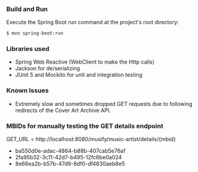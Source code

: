 ### Build and Run
Execute the Spring Boot run command at the project's root directory:
``` Bash
$ mvn spring-boot:run
```
### Libraries used
* Spring Web Reactive (WebClient to make the Http calls)
* Jackson for de/serializing
* JUnit 5 and Mockito for unit and integration testing
### Known Issues
* Extremely slow and sometimes dropped GET requests due to following redirects of the Cover Art Archive API.
### MBIDs for manually testing the GET details endpoint
GET_URL = http://localhost:8080/musify/music-artist/details/{mbid}
* ba550d0e-adac-4864-b88b-407cab5e76af
* 2fa95b32-3c11-42d7-b495-12fc6be0a024
* 8e66ea2b-b57b-47d9-8df0-df4630aeb8e5
